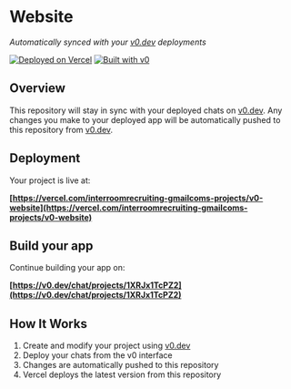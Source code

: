 # Website

*Automatically synced with your [v0.dev](https://v0.dev) deployments*

[![Deployed on Vercel](https://img.shields.io/badge/Deployed%20on-Vercel-black?style=for-the-badge&logo=vercel)](https://vercel.com/interroomrecruiting-gmailcoms-projects/v0-website)
[![Built with v0](https://img.shields.io/badge/Built%20with-v0.dev-black?style=for-the-badge)](https://v0.dev/chat/projects/1XRJx1TcPZ2)

## Overview

This repository will stay in sync with your deployed chats on [v0.dev](https://v0.dev).
Any changes you make to your deployed app will be automatically pushed to this repository from [v0.dev](https://v0.dev).

## Deployment

Your project is live at:

**[https://vercel.com/interroomrecruiting-gmailcoms-projects/v0-website](https://vercel.com/interroomrecruiting-gmailcoms-projects/v0-website)**

## Build your app

Continue building your app on:

**[https://v0.dev/chat/projects/1XRJx1TcPZ2](https://v0.dev/chat/projects/1XRJx1TcPZ2)**

## How It Works

1. Create and modify your project using [v0.dev](https://v0.dev)
2. Deploy your chats from the v0 interface
3. Changes are automatically pushed to this repository
4. Vercel deploys the latest version from this repository